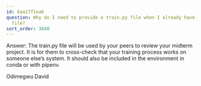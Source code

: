 ```yaml
---
id: 6aa17f1eab
question: Why do I need to provide a train.py file when I already have the notebook.ipynb
  file?
sort_order: 3840
---
```


Answer: The train.py file will be used by your peers to review your midterm project. It is for them to cross-check that your training process works on someone else’s system. It should also be included in the environment in conda or with pipenv.

Odimegwu David

